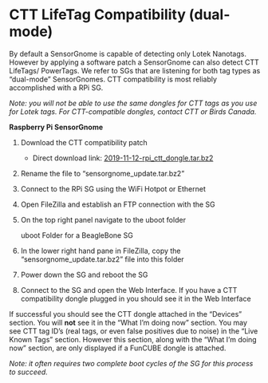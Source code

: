 # CTT LifeTag Compatibility \(dual-mode\)

By default a SensorGnome is capable of detecting only Lotek Nanotags. However by applying a software patch a SensorGnome can also detect CTT LifeTags/ PowerTags. We refer to SGs that are listening for both tag types as “dual-mode” SensorGnomes. CTT compatibility is most reliably accomplished with a RPi SG. 

_Note: you will not be able to use the same dongles for CTT tags as you use for Lotek tags. For CTT-compatible dongles, contact CTT or Birds Canada._

**Raspberry Pi SensorGnome**

1. Download the CTT compatibility patch
   * Direct download link: [2019-11-12-rpi\_ctt\_dongle.tar.bz2](https://s3.amazonaws.com/media.celltracktech.com/sensorgnome/raspberry/2019-11-12-rpi_ctt_dongle.tar.bz2)
2. Rename the file to “sensorgnome\_update.tar.bz2”
3. Connect to the RPi SG using the WiFi Hotpot or Ethernet
4. Open FileZilla and establish an FTP connection with the SG
5. On the top right panel navigate to the uboot folder

   uboot Folder for a BeagleBone SG

6. In the lower right hand pane in FileZilla, copy the “sensorgnome\_update.tar.bz2” file into this folder
7. Power down the SG and reboot the SG
8. Connect to the SG and open the Web Interface. If you have a CTT compatibility dongle plugged in you should see it in the Web Interface

If successful you should see the CTT dongle attached in the “Devices” section. You will **not** see it in the “What I’m doing now” section. You may see CTT tag ID’s \(real tags, or even false positives due to noise\) in the “Live Known Tags” section. However this section, along with the “What I’m doing now” section, are only displayed if a FunCUBE dongle is attached.

_Note: it often requires two complete boot cycles of the SG for this process to succeed._

